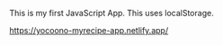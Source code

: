 This is my first JavaScript App.
This uses localStorage.

https://yocoono-myrecipe-app.netlify.app/
